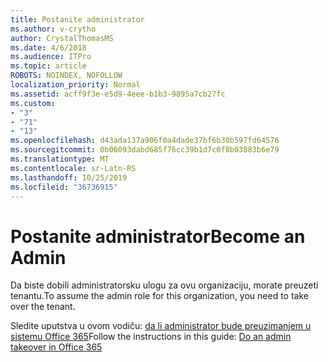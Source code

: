 ```yaml
---
title: Postanite administrator
ms.author: v-crytho
author: CrystalThomasMS
ms.date: 4/6/2018
ms.audience: ITPro
ms.topic: article
ROBOTS: NOINDEX, NOFOLLOW
localization_priority: Normal
ms.assetid: acff9f3e-e5d9-4eee-b1b3-9895a7cb27fc
ms.custom:
- "3"
- "71"
- "13"
ms.openlocfilehash: d43ada137a906f0a4dade37bf6b30b597fd64576
ms.sourcegitcommit: 0b06093dabd685f76cc39b1d7c0f8b03883b6e79
ms.translationtype: MT
ms.contentlocale: sr-Latn-RS
ms.lasthandoff: 10/25/2019
ms.locfileid: "36736915"
---
```

# <a name="become-an-admin"></a><span data-ttu-id="17ad5-102">Postanite administrator</span><span class="sxs-lookup"><span data-stu-id="17ad5-102">Become an Admin</span></span>

<span data-ttu-id="17ad5-103">Da biste dobili administratorsku ulogu za ovu organizaciju, morate preuzeti tenantu.</span><span class="sxs-lookup"><span data-stu-id="17ad5-103">To assume the admin role for this organization, you need to take over the tenant.</span></span>
  
<span data-ttu-id="17ad5-104">Sledite uputstva u ovom vodiču: [da li administrator bude preuzimanjem u sistemu Office 365](https://docs.microsoft.com/office365/admin/misc/become-the-admin)</span><span class="sxs-lookup"><span data-stu-id="17ad5-104">Follow the instructions in this guide: [Do an admin takeover in Office 365](https://docs.microsoft.com/office365/admin/misc/become-the-admin)</span></span>